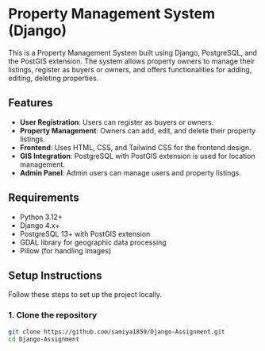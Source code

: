# Property Management System (Django)

This is a Property Management System built using Django, PostgreSQL, and the PostGIS extension. The system allows property owners to manage their listings, register as buyers or owners, and offers functionalities for adding, editing, deleting properties.

## Features

- **User Registration**: Users can register as buyers or owners. 
- **Property Management**: Owners can add, edit, and delete their property listings.
- **Frontend**: Uses HTML, CSS, and Tailwind CSS for the frontend design.
- **GIS Integration**: PostgreSQL with PostGIS extension is used for location management.
- **Admin Panel**: Admin users can manage users and property listings.

## Requirements

- Python 3.12+
- Django 4.x+
- PostgreSQL 13+ with PostGIS extension
- GDAL library for geographic data processing
- Pillow (for handling images)
  
## Setup Instructions

Follow these steps to set up the project locally.

### 1. Clone the repository

```bash
git clone https://github.com/samiya1859/Django-Assignment.git
cd Django-Assignment
```


